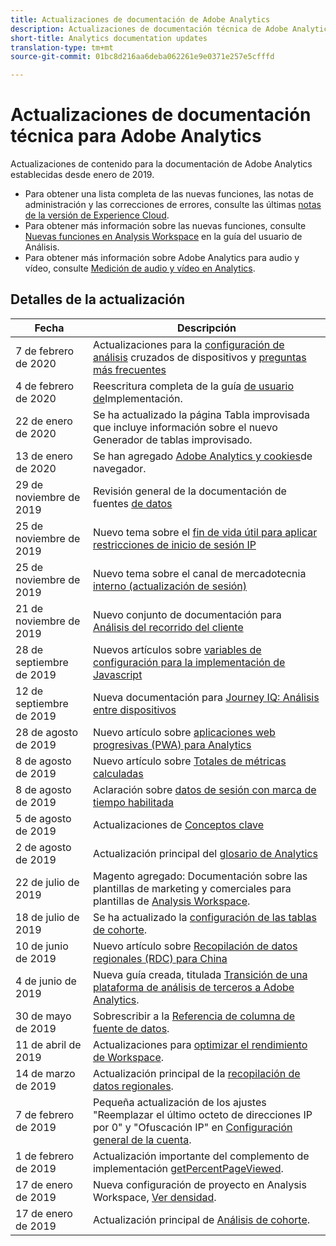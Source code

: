 ```yaml
---
title: Actualizaciones de documentación de Adobe Analytics
description: Actualizaciones de documentación técnica de Adobe Analytics
short-title: Analytics documentation updates
translation-type: tm+mt
source-git-commit: 01bc8d216aa6deba062261e9e0371e257e5cfffd

---
```



# Actualizaciones de documentación técnica para Adobe Analytics

Actualizaciones de contenido para la documentación de Adobe Analytics establecidas desde enero de 2019.

* Para obtener una lista completa de las nuevas funciones, las notas de administración y las correcciones de errores, consulte las últimas [notas de la versión de Experience Cloud](https://marketing.adobe.com/resources/help/en_US/whatsnew/).
* Para obtener más información sobre las nuevas funciones, consulte [Nuevas funciones en Analysis Workspace](/help/analyze/analysis-workspace/new-features-in-analysis-workspace.md) en la guía del usuario de Análisis.
* Para obtener más información sobre Adobe Analytics para audio y vídeo, consulte [Medición de audio y vídeo en Analytics](https://docs.adobe.com/content/help/en/media-analytics/using/media-overview.html).

## Detalles de la actualización

| Fecha | Descripción |
|---|---|
| 7 de febrero de 2020 | Actualizaciones para la [configuración de análisis](../components/cda/cda-setup.md) cruzados de dispositivos y [preguntas más frecuentes](../components/cda/cda-faq.md) |
| 4 de febrero de 2020 | Reescritura completa de la guía [de usuario de](../implement/home.md)Implementación. |
| 22 de enero de 2020 | Se ha actualizado la página Tabla improvisada que incluye información sobre el nuevo Generador [](/help/analyze/analysis-workspace/visualizations/freeform-table.md)de tablas improvisado. |
| 13 de enero de 2020 | Se han agregado [Adobe Analytics y cookies](../technotes/cookies.md)de navegador. |
| 29 de noviembre de 2019 | Revisión general de la documentación de fuentes [de datos](/help/export/analytics-data-feed/data-feed-overview.md) |
| 25 de noviembre de 2019 | Nuevo tema sobre el [fin de vida útil para aplicar restricciones de inicio de sesión IP](https://docs.adobe.com/content/help/en/analytics/admin/company-settings/login-restrictions-eol.html) |
| 25 de noviembre de 2019 | Nuevo tema sobre el canal de mercadotecnia [interno (actualización de sesión)](https://docs.adobe.com/content/help/en/analytics/components/marketing-channels/session-refresh.html) |
| 21 de noviembre de 2019 | Nuevo conjunto de documentación para [Análisis del recorrido del cliente](https://docs.adobe.com/content/help/en/analytics-platform/using/cja-landing.html) |
| 28 de septiembre de 2019 | Nuevos artículos sobre [variables de configuración para la implementación de Javascript](https://docs.adobe.com/content/help/en/analytics/implementation/javascript-implementation/variables-analytics-reporting/configuration-variables.html) |
| 12 de septiembre de 2019 | Nueva documentación para [Journey IQ: Análisis entre dispositivos](https://docs.adobe.com/content/help/en/analytics/components/cda/cda-home.html) |
| 28 de agosto de 2019 | Nuevo artículo sobre [aplicaciones web progresivas (PWA) para Analytics](https://docs.adobe.com/content/help/en/analytics/analyze/pwa/pwa.html) |
| 8 de agosto de 2019 | Nuevo artículo sobre [Totales de métricas calculadas](/help/components/c-calcmetrics/cm-totals.md) |
| 8 de agosto de 2019 | Aclaración sobre [datos de sesión con marca de tiempo habilitada](/help/admin/admin/timestamp-optional.md) |
| 5 de agosto de 2019 | Actualizaciones de [Conceptos clave](/help/analyze/reports-analytics/key-concepts.md) |
| 2 de agosto de 2019 | Actualización principal del [glosario de Analytics](/help/technotes/terms.md) |
| 22 de julio de 2019 | Magento agregado: Documentación sobre las plantillas de marketing y comerciales para plantillas de [Analysis Workspace](/help/analyze/analysis-workspace/build-workspace-project/starter-projects.md). |
| 18 de julio de 2019 | Se ha actualizado la [configuración de las tablas de cohorte](/help/analyze/analysis-workspace/visualizations/cohort-table/t-cohort.md). |
| 10 de junio de 2019 | Nuevo artículo sobre [Recopilación de datos regionales (RDC) para China](https://docs.adobe.com/content/help/en/analytics/technotes/rdc/rdc-china.html) |
| 4 de junio de 2019 | Nueva guía creada, titulada [Transición de una plataforma de análisis de terceros a Adobe Analytics](/help/technotes/ga-to-aa/home.md). |
| 30 de mayo de 2019 | Sobrescribir a la [Referencia de columna de fuente de datos](/help/export/analytics-data-feed/c-df-contents/datafeeds-reference.md). |
| 11 de abril de 2019 | Actualizaciones para [optimizar el rendimiento de Workspace](/help/analyze/analysis-workspace/optimizing-performance.md). |
| 14 de marzo de 2019 | Actualización principal de la [recopilación de datos regionales](/help/technotes/rdc/regional-data-collection.md). |
| 7 de febrero de 2019 | Pequeña actualización de los ajustes &quot;Reemplazar el último octeto de direcciones IP por 0&quot; y &quot;Ofuscación IP&quot; en [Configuración general de la cuenta](/help/admin/admin/general-acct-settings-admin.md). |
| 1 de febrero de 2019 | Actualización importante del complemento de implementación [getPercentPageViewed](../implement/vars/plugins/getpercentpageviewed.md). |
| 17 de enero de 2019 | Nueva configuración de proyecto en Analysis Workspace, [Ver densidad](/help/analyze/analysis-workspace/build-workspace-project/view-density.md). |
| 17 de enero de 2019 | Actualización principal de [Análisis de cohorte](/help/analyze/analysis-workspace/visualizations/cohort-table/cohort-analysis.md). |
